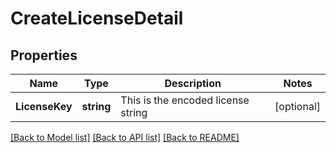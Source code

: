 # CreateLicenseDetail

## Properties

Name | Type | Description | Notes
------------ | ------------- | ------------- | -------------
**LicenseKey** | **string** | This is the encoded license string | [optional] 

[[Back to Model list]](../README.md#documentation-for-models) [[Back to API list]](../README.md#documentation-for-api-endpoints) [[Back to README]](../README.md)


